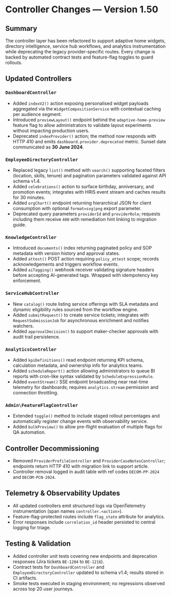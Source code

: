 # Controller Changes — Version 1.50

## Summary
The controller layer has been refactored to support adaptive home widgets, directory intelligence, service hub workflows, and analytics instrumentation while deprecating the legacy provider-specific routes. Every change is backed by automated contract tests and feature-flag toggles to guard rollouts.

## Updated Controllers
### `DashboardController`
- Added `indexV2()` action exposing personalised widget payloads aggregated via the `WidgetCompositionService` with contextual caching per audience segment.
- Introduced `previewLayout()` endpoint behind the `adaptive-home-preview` feature flag to allow administrators to validate layout experiments without impacting production users.
- Deprecated `indexProvider()` action; the method now responds with HTTP 410 and emits `dashboard.provider.deprecated` metric. Sunset date communicated as **30 June 2024**.

### `EmployeeDirectoryController`
- Replaced legacy `list()` method with `search()` supporting faceted filters (location, skills, tenure) and pagination parameters validated against API schema v1.4.
- Added `celebrations()` action to surface birthday, anniversary, and promotion events; integrates with HRIS event stream and caches results for 30 minutes.
- Added `orgChart()` endpoint returning hierarchical JSON for client consumption with optional `format=svg|png` export parameter.
- Deprecated query parameters `providerId` and `providerRole`; requests including them receive `400` with remediation hint linking to migration guide.

### `KnowledgeController`
- Introduced `documents()` index returning paginated policy and SOP metadata with version history and approval states.
- Added `attest()` POST action requiring `policy_attest` scope; records acknowledgements and triggers workflow events.
- Added `aiTagging()` webhook receiver validating signature headers before accepting AI-generated tags. Wrapped with idempotency key enforcement.

### `ServiceHubController`
- New `catalog()` route listing service offerings with SLA metadata and dynamic eligibility rules sourced from the workflow engine.
- Added `submitRequest()` to create service tickets; integrates with `RequestSubmissionJob` for asynchronous enrichment and notifies watchers.
- Added `approvalDecision()` to support maker-checker approvals with audit trail persistence.

### `AnalyticsController`
- Added `kpiDefinitions()` read endpoint returning KPI schema, calculation metadata, and ownership info for analytics teams.
- Added `scheduleReport()` action allowing administrators to queue BI reports with cron-like syntax validated by `ScheduleExpressionRule`.
- Added `eventStream()` SSE endpoint broadcasting near real-time telemetry for dashboards; requires `analytics.stream` permission and connection throttling.

### `Admin\FeatureFlagController`
- Extended `toggle()` method to include staged rollout percentages and automatically register change events with observability service.
- Added `bulkPreview()` to allow pre-flight evaluation of multiple flags for QA automation.

## Controller Decommissioning
- Removed `ProviderProfileController` and `ProviderCaseNotesController`; endpoints return HTTP 410 with migration link to support article.
- Controller removal logged in audit table with ref codes `DECOM-PP-2024` and `DECOM-PCN-2024`.

## Telemetry & Observability Updates
- All updated controllers emit structured logs via OpenTelemetry instrumentation (span names `controller.<action>`).
- Feature-flag-protected routes include `flag_state` attribute for analytics.
- Error responses include `correlation_id` header persisted to central logging for triage.

## Testing & Validation
- Added controller unit tests covering new endpoints and deprecation responses (Jira tickets `BE-1204` to `BE-1216`).
- Contract tests for `DashboardController` and `EmployeeDirectoryController` updated to schema v1.4; results stored in CI artifacts.
- Smoke tests executed in staging environment; no regressions observed across top 20 user journeys.
